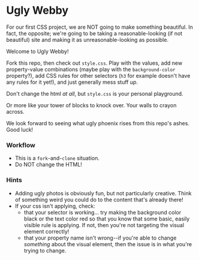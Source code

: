 # Ugly Webby

For our first CSS project, we are NOT going to make something beautiful. In fact, the opposite; we're going to be taking a reasonable-looking (if not beautiful) site and making it as unreasonable-looking as possible.

Welcome to Ugly Webby!

Fork this repo, then check out `style.css`. Play with the values, add new property-value combinations (maybe play with the `background-color` property?), add CSS rules for other selectors (`h3` for example doesn't have any rules for it yet!), and just generally mess stuff _up_.

Don't change the html _at all_, but `style.css` is your personal playground.

Or more like your tower of blocks to knock over. Your walls to crayon across.

We look forward to seeing what ugly phoenix rises from this repo's ashes. Good luck!


### Workflow

* This is a `fork`-and-`clone` situation.
* Do NOT change the HTML!


### Hints

* Adding ugly photos is obviously fun, but not particularly creative. Think of something weird you could do to the content that's already there!
* If your css isn't applying, check:
    * that your selector is working... try making the background color black or the text color red so that you know that some basic, easily visible rule is applying. If not, then you're not targeting the visual element correctly!
    * that your property name isn't wrong--if you're able to change _something_ about the visual element, then the issue is in what you're trying to change.
